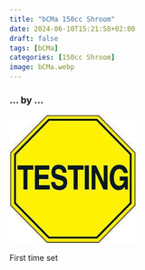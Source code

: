 ```yaml
---
title: "bCMa 150cc Shroom"
date: 2024-06-10T15:21:58+02:00
draft: false
tags: [bCMa]
categories: [150cc Shroom]
image: bCMa.webp
---
```

### ... by ...
![Nothing there](testing.jpg)

First time set